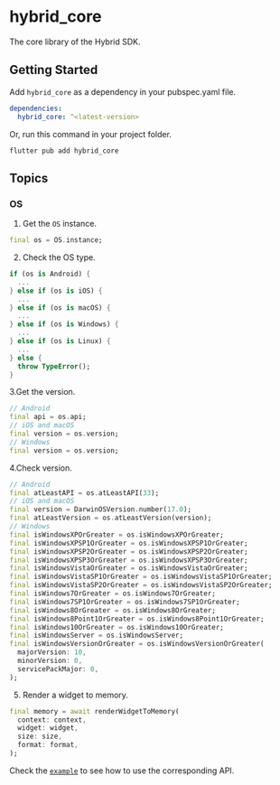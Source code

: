 # hybrid_core

The core library of the Hybrid SDK.

## Getting Started

Add `hybrid_core` as a dependency in your pubspec.yaml file.

``` YAML
dependencies:
  hybrid_core: ^<latest-version>
```

Or, run this command in your project folder.

``` shell
flutter pub add hybrid_core
```

## Topics

### OS

1. Get the `OS` instance.
``` Dart
final os = OS.instance;
```
2. Check the OS type.
``` Dart
if (os is Android) {
  ...
} else if (os is iOS) {
  ...
} else if (os is macOS) {
  ...
} else if (os is Windows) {
  ...
} else if (os is Linux) {
  ...
} else {
  throw TypeError();
}
```
3.Get the version.
``` Dart
// Android
final api = os.api;
// iOS and macOS
final version = os.version;
// Windows
final version = os.version;
```
4.Check version.
``` Dart
// Android
final atLeastAPI = os.atLeastAPI(33);
// iOS and macOS
final version = DarwinOSVersion.number(17.0);
final atLeastVersion = os.atLeastVersion(version);
// Windows
final isWindowsXPOrGreater = os.isWindowsXPOrGreater;
final isWindowsXPSP1OrGreater = os.isWindowsXPSP1OrGreater;
final isWindowsXPSP2OrGreater = os.isWindowsXPSP2OrGreater;
final isWindowsXPSP3OrGreater = os.isWindowsXPSP3OrGreater;
final isWindowsVistaOrGreater = os.isWindowsVistaOrGreater;
final isWindowsVistaSP1OrGreater = os.isWindowsVistaSP1OrGreater;
final isWindowsVistaSP2OrGreater = os.isWindowsVistaSP2OrGreater;
final isWindows7OrGreater = os.isWindows7OrGreater;
final isWindows7SP1OrGreater = os.isWindows7SP1OrGreater;
final isWindows8OrGreater = os.isWindows8OrGreater;
final isWindows8Point1OrGreater = os.isWindows8Point1OrGreater;
final isWindows10OrGreater = os.isWindows10OrGreater;
final isWindowsServer = os.isWindowsServer;
final isWindowsVersionOrGreater = os.isWindowsVersionOrGreater(
  majorVersion: 10,
  minorVersion: 0,
  servicePackMajor: 0,
);
```
5. Render a widget to memory.
``` Dart
final memory = await renderWidgetToMemory(
  context: context,
  widget: widget,
  size: size,
  format: format,
);
```

Check the [`example`][1] to see how to use the corresponding API.

[1]: example